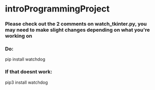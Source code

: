 # introProgrammingProject
<!-- tkinter is a standalone library within Python so does not require terminal commands -->
### Please check out the 2 comments on watch_tkinter.py, you may need to make slight changes depending on what you're working on


<!-- Download watchdog so that you have an automatically live preview to show you how your work looks for the user on the frontend. -->

### Do:
<p>pip install watchdog</p>

### If that doesnt work:
<p>pip3 install watchdog</p> 
